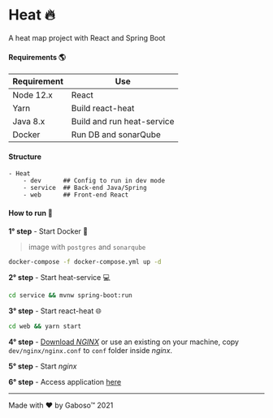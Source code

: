 # Heat :fire:

A heat map project with React and Spring Boot


#### Requirements :earth_americas:

| Requirement   | Use |
| :------------ | -------------- |
| Node 12.x     | React |
| Yarn          | Build react-heat |
| Java 8.x      | Build and run heat-service |
| Docker        | Run DB and sonarQube |

#### Structure

```
- Heat
    - dev      ## Config to run in dev mode
    - service  ## Back-end Java/Spring
    - web      ## Front-end React 
```

#### How to run :runner:

**1° step** - Start Docker :whale:
> image with `postgres` and `sonarqube`

```bash
docker-compose -f docker-compose.yml up -d
```

**2° step** - Start heat-service :computer:

```bash
cd service && mvnw spring-boot:run
```

**3° step** - Start react-heat :globe_with_meridians:

```bash
cd web && yarn start
```

**4° step** - [Download _NGINX_](http://nginx.org/en/download.html) or use an existing on your machine, copy `dev/nginx/nginx.conf` to `conf` folder inside _nginx_.

**5° step** - Start _nginx_

**6° step** - Access application [here](http://localhost)


----

Made with :heart: by Gaboso™ 2021